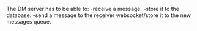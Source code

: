 The DM server has to be able to: 
	-receive a message. 
	-store it to the database. 
	-send a message to the receiver websocket/store it to the new messages queue.